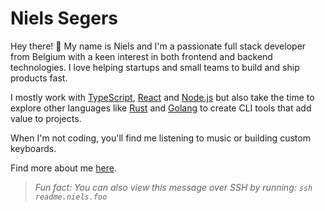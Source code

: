 # Niels Segers

Hey there! 👋 My name is Niels and I'm a passionate full stack developer from Belgium
with a keen interest in both frontend and backend technologies. I love helping startups
and small teams to build and ship products fast.

I mostly work with [TypeScript](https://www.typescriptlang.org/), [React](https://react.dev/) and [Node.js](https://nodejs.org/) but also take the time to explore other languages
like [Rust](https://www.rust-lang.org/) and [Golang](https://go.dev/) to create CLI tools that add value to projects.

When I'm not coding, you'll find me listening to music or building custom keyboards.

Find more about me [here](https://niels.foo/about).

> _Fun fact: You can also view this message over SSH by running: `ssh readme.niels.foo`_

